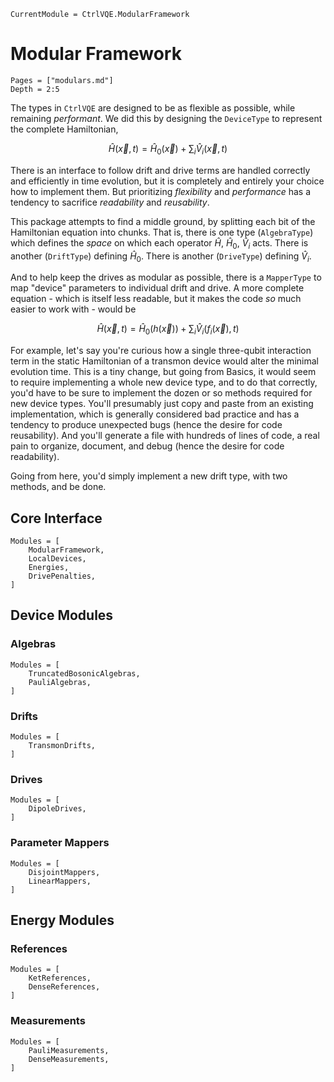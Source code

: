 ```@meta
CurrentModule = CtrlVQE.ModularFramework
```

# Modular Framework

```@contents
Pages = ["modulars.md"]
Depth = 2:5
```

The types in `CtrlVQE` are designed to be as flexible as possible, while remaining *performant*.
We did this by designing the `DeviceType` to represent the complete Hamiltonian,

$$\hat H(\vec x,t) = \hat H_0(\vec x) + \sum_i \hat V_i (\vec x,t)$$

There is an interface to follow drift and drive terms are handled correctly and efficiently in time evolution,
    but it is completely and entirely your choice how to implement them.
But prioritizing *flexibility* and *performance* has a tendency to sacrifice *readability* and *reusability*.

This package attempts to find a middle ground,
    by splitting each bit of the Hamiltonian equation into chunks.
That is, there is one type (`AlgebraType`) which defines the *space* on which each operator $\hat H$, $\hat H_0$, $\hat V_i$ acts.
There is another (`DriftType`) defining $\hat H_0$.
There is another (`DriveType`) defining $\hat V_i$.

And to help keep the drives as modular as possible,
    there is a `MapperType` to map "device" parameters to individual drift and drive.
A more complete equation - which is itself less readable,
    but it makes the code *so* much easier to work with - would be

$$\hat H(\vec x,t) = \hat H_0(h(\vec x)) + \sum_i \hat V_i(f_i(\vec x), t)$$

For example, let's say you're curious how a single three-qubit interaction term
    in the static Hamiltonian of a transmon device would alter the minimal evolution time.
This is a tiny change, but going from Basics,
    it would seem to require implementing a whole new device type, and to do that correctly,
    you'd have to be sure to implement the dozen or so methods required for new device types.
You'll presumably just copy and paste from an existing implementation,
    which is generally considered bad practice and has a tendency to produce unexpected bugs
    (hence the desire for code reusability).
And you'll generate a file with hundreds of lines of code,
    a real pain to organize, document, and debug
    (hence the desire for code readability).

Going from here, you'd simply implement a new drift type, with two methods, and be done.


## Core Interface

```@autodocs
Modules = [
    ModularFramework,
    LocalDevices,
    Energies,
    DrivePenalties,
]
```


## Device Modules

### Algebras

```@autodocs
Modules = [
    TruncatedBosonicAlgebras,
    PauliAlgebras,
]
```

### Drifts

```@autodocs
Modules = [
    TransmonDrifts,
]
```

### Drives

```@autodocs
Modules = [
    DipoleDrives,
]
```

### Parameter Mappers

```@autodocs
Modules = [
    DisjointMappers,
    LinearMappers,
]
```


## Energy Modules

### References

```@autodocs
Modules = [
    KetReferences,
    DenseReferences,
]
```

### Measurements

```@autodocs
Modules = [
    PauliMeasurements,
    DenseMeasurements,
]
```